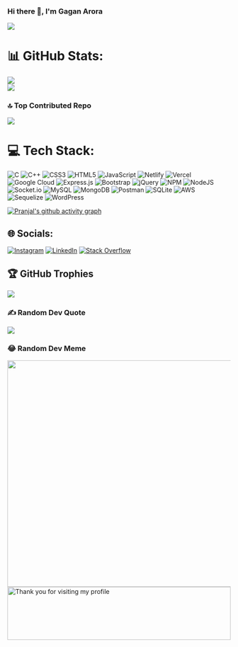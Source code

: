 ### Hi there 👋, I'm Gagan Arora

<!--
**gagan257/gagan257** is a ✨ _special_ ✨ repository because its `README.md` (this file) appears on your GitHub profile.

Here are some ideas to get you started:

- 🔭 I’m currently working on ...
- 🌱 I’m currently learning ...
- 👯 I’m looking to collaborate on ...
- 🤔 I’m looking for help with ...
- 💬 Ask me about ...
- 📫 How to reach me: ...
- 😄 Pronouns: ...
- ⚡ Fun fact: ...
-->

<a href="https://visitcount.itsvg.in">
  <img src="https://visitcount.itsvg.in/api?id=gagan257&label=Profile%20Views&color=4&icon=2&pretty=true" />
</a>

# 📊 GitHub Stats:
![](https://github-readme-stats-sigma-five.vercel.app/api?username=gagan257&theme=dark&hide_border=false&include_all_commits=true&count_private=true)<br/>
![](https://github-readme-streak-stats.herokuapp.com/?user=gagan257&theme=dark&hide_border=false)<br/>

### 🔝 Top Contributed Repo
![](https://github-contributor-stats.vercel.app/api?username=gagan257&limit=5&theme=dark&combine_all_yearly_contributions=true)

# 💻 Tech Stack:
![C](https://img.shields.io/badge/c-%2300599C.svg?style=for-the-badge&logo=c&logoColor=white) ![C++](https://img.shields.io/badge/c++-%2300599C.svg?style=for-the-badge&logo=c%2B%2B&logoColor=white) ![CSS3](https://img.shields.io/badge/css3-%231572B6.svg?style=for-the-badge&logo=css3&logoColor=white) ![HTML5](https://img.shields.io/badge/html5-%23E34F26.svg?style=for-the-badge&logo=html5&logoColor=white) ![JavaScript](https://img.shields.io/badge/javascript-%23323330.svg?style=for-the-badge&logo=javascript&logoColor=%23F7DF1E) ![Netlify](https://img.shields.io/badge/netlify-%23000000.svg?style=for-the-badge&logo=netlify&logoColor=#00C7B7) ![Vercel](https://img.shields.io/badge/vercel-%23000000.svg?style=for-the-badge&logo=vercel&logoColor=white) ![Google Cloud](https://img.shields.io/badge/Google%20Cloud-%234285F4.svg?style=for-the-badge&logo=google-cloud&logoColor=white) ![Express.js](https://img.shields.io/badge/express.js-%23404d59.svg?style=for-the-badge&logo=express&logoColor=%2361DAFB) ![Bootstrap](https://img.shields.io/badge/bootstrap-%23563D7C.svg?style=for-the-badge&logo=bootstrap&logoColor=white) ![jQuery](https://img.shields.io/badge/jquery-%230769AD.svg?style=for-the-badge&logo=jquery&logoColor=white) ![NPM](https://img.shields.io/badge/NPM-%23000000.svg?style=for-the-badge&logo=npm&logoColor=white) ![NodeJS](https://img.shields.io/badge/node.js-6DA55F?style=for-the-badge&logo=node.js&logoColor=white) ![Socket.io](https://img.shields.io/badge/Socket.io-black?style=for-the-badge&logo=socket.io&badgeColor=010101) ![MySQL](https://img.shields.io/badge/mysql-%2300f.svg?style=for-the-badge&logo=mysql&logoColor=white) ![MongoDB](https://img.shields.io/badge/MongoDB-%234ea94b.svg?style=for-the-badge&logo=mongodb&logoColor=white) ![Postman](https://img.shields.io/badge/Postman-FF6C37?style=for-the-badge&logo=postman&logoColor=white) ![SQLite](https://img.shields.io/badge/sqlite-%2307405e.svg?style=for-the-badge&logo=sqlite&logoColor=white)
![AWS](https://img.shields.io/badge/AWS-%23FF9900.svg?style=for-the-badge&logo=amazon-aws&logoColor=white)
![Sequelize](https://img.shields.io/badge/sequelize-%2300f.svg?style=for-the-badge&logo=sequelize&logoColor=white)
![WordPress](https://img.shields.io/badge/wordpress-%2300f.svg?style=for-the-badge&logo=wordpress&logoColor=white)


[![Pranjal's github activity graph](https://github-readme-activity-graph.cyclic.app/graph?username=gagan257&theme=react-dark)](https://github.com/gagan257/github-readme-activity-graph)

## 🌐 Socials:
[![Instagram](https://img.shields.io/badge/Instagram-%23E4405F.svg?logo=Instagram&logoColor=white)](https://instagram.com/gagan_257) [![LinkedIn](https://img.shields.io/badge/LinkedIn-%230077B5.svg?logo=linkedin&logoColor=white)](https://linkedin.com/in/gagan-arora-26343722a/) [![Stack Overflow](https://img.shields.io/badge/-Stackoverflow-FE7A16?logo=stack-overflow&logoColor=white)](https://stackoverflow.com/users/21368438/gagan-arora) 

## 🏆 GitHub Trophies
![](https://github-profile-trophy.vercel.app/?username=gagan257&theme=radical&no-frame=false&no-bg=false&margin-w=4)


### ✍️ Random Dev Quote
![](https://quotes-github-readme.vercel.app/api?type=horizontal&theme=radical)

### 😂 Random Dev Meme
<img src="https://rm.up.railway.app/" width="512px"/>


<img height="120" alt="Thank you for visiting my profile" width="100%" src="https://github.com/dibyendu415/dibyendu415/blob/master/marquee.svg" />

